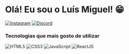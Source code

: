 
# Olá! Eu sou o Luís Miguel! 😁

[![Instagram](https://img.shields.io/badge/Instagram-E4405F?style=for-the-badge&logo=instagram&logoColor=white)](https://www.instagram.com/luismigueljacobus)
[![Discord](https://img.shields.io/badge/Discord-7289DA?style=for-the-badge&logo=discord&logoColor=white)](https://discord.gg/Q99s3XhF)


### Tecnologias que mais gosto de utilizar

<div style="display:inline-block">
    <img alt="HTML5" src="https://img.shields.io/badge/HTML5-E34F26?style=for-the-badge&logo=html5&logoColor=white">
    <img alt="CSS3" src="https://img.shields.io/badge/CSS3-1572B6?style=for-the-badge&logo=css3&logoColor=white">
    <img alt="JavaScript" src="https://img.shields.io/badge/JavaScript-323330?style=for-the-badge&logo=javascript&logoColor=F7DF1E">
    <img alt="ReactJS" src="https://img.shields.io/badge/React-20232A?style=for-the-badge&logo=react&logoColor=61DAFB">
</div>
